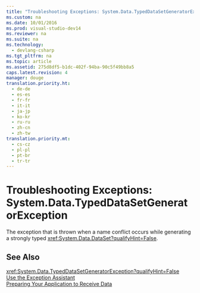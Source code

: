 ```yaml
---
title: "Troubleshooting Exceptions: System.Data.TypedDataSetGeneratorException"
ms.custom: na
ms.date: 10/01/2016
ms.prod: visual-studio-dev14
ms.reviewer: na
ms.suite: na
ms.technology: 
  - devlang-csharp
ms.tgt_pltfrm: na
ms.topic: article
ms.assetid: 275d8df5-b1dc-402f-94ba-90c5f49bb8a5
caps.latest.revision: 4
manager: douge
translation.priority.ht: 
  - de-de
  - es-es
  - fr-fr
  - it-it
  - ja-jp
  - ko-kr
  - ru-ru
  - zh-cn
  - zh-tw
translation.priority.mt: 
  - cs-cz
  - pl-pl
  - pt-br
  - tr-tr
---
```

# Troubleshooting Exceptions: System.Data.TypedDataSetGeneratorException
The exception that is thrown when a name conflict occurs while generating a strongly typed <xref:System.Data.DataSet?qualifyHint=False>.  
  
## See Also  
 <xref:System.Data.TypedDataSetGeneratorException?qualifyHint=False>   
 [Use the Exception Assistant](../Topic/How%20to:%20Use%20the%20Exception%20Assistant.md)   
 [Preparing Your Application to Receive Data](../Topic/Preparing%20Your%20Application%20to%20Receive%20Data.md)